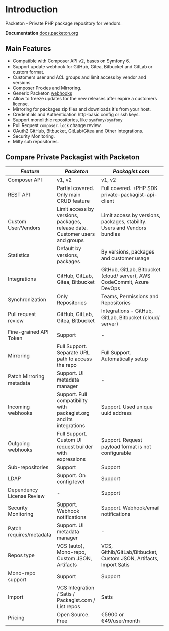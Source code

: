# Introduction

Packeton - Private PHP package repository for vendors.

**Documentation** [docs.packeton.org](https://docs.packeton.org)

## Main Features

- Compatible with Composer API v2, bases on Symfony 6.
- Support update webhook for GitHub, Gitea, Bitbucket and GitLab or custom format.
- Customers user and ACL groups and limit access by vendor and versions.
- Composer Proxies and Mirroring.
- Generic Packeton [webhooks](webhook.md)
- Allow to freeze updates for the new releases after expire a customers license.
- Mirroring for packages zip files and downloads it's from your host.
- Credentials and Authentication http-basic config or ssh keys.
- Support monolithic repositories, like `symfony/symfony`
- Pull Request `composer.lock` change review.
- OAuth2 GitHub, Bitbucket, GitLab/Gitea and Other Integrations.
- Security Monitoring.
- Milty sub repositories.

## Compare Private Packagist with Packeton

| *Feature*                 | *Packeton*                                                                  | *Packagist.com*                                                          |
|---------------------------|-----------------------------------------------------------------------------|--------------------------------------------------------------------------|
| Composer API              | v1, v2                                                                      | v1, v2                                                                   |
| REST API                  | Partial covered. Only main CRUD feature                                     | Full covered. +PHP SDK private-packagist-api-client                      |
| Custom User/Vendors       | Limit access by versions, packages, release date. Customer users and groups | Limit access by versions, packages, stability. Users and Vendors bundles |
| Statistics                | Default by versions, packages                                               | By versions, packages and customer usage                                 |
| Integrations              | GitHub, GitLab, Gitea, Bitbucket                                            | GitHub, GitLab, Bitbucket (cloud/ server), AWS CodeCommit, Azure DevOps  |
| Synchronization           | Only Repositories                                                           | Teams, Permissions and Repositories                                      |
| Pull request review       | GitHub, GitLab, Gitea, Bitbucket                                            | Integrations - GitHub, GitLab, Bitbucket (cloud/ server)                 |
| Fine-grained API Token    | Support                                                                     | -                                                                        |
| Mirroring                 | Full Support. Separate URL path to access the repo                          | Full Support. Automatically setup                                        |
| Patch Mirroring metadata  | Support. UI metadata manager                                                | -                                                                        |
| Incoming webhooks         | Support. Full compatibility with packagist.org and its integrations         | Support. Used unique uuid address                                        |
| Outgoing webhooks         | Full Support. Custom UI request builder with expressions                    | Support. Request payload format is not configurable                      |
| Sub-repositories          | Support                                                                     | Support                                                                  |
| LDAP                      | Support. On config level                                                    | Support                                                                  |
| Dependency License Review | -                                                                           | Support                                                                  |
| Security Monitoring       | Support. Webhook notifications                                              | Support. Webhook/email notifications                                     |
| Patch requires/metadata   | Support. UI metadata manager                                                | -                                                                        |
| Repos type                | VCS (auto), Mono-repo, Custom JSON, Artifacts                               | VCS, Githib/GitLab/Bitbucket, Custom JSON, Artifacts, Import Satis       |
| Mono-repo support         | Support                                                                     | Support                                                                  |
| Import                    | VCS Integration / Satis / Packagist.com  / List repos                       | Satis                                                                    |
 | Pricing                   | Open Source. Free                                                           | €5900 or €49/user/month                                                  |
